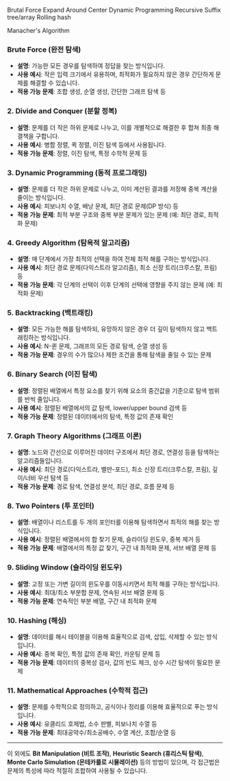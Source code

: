 Brutal Force
Expand Around Center
Dynamic Programming
Recursive
Suffix tree/array
Rolling hash

Manacher's Algorithm

### **Brute Force (완전 탐색)**

- **설명**: 가능한 모든 경우를 탐색하여 정답을 찾는 방식입니다.
- **사용 예시**: 작은 입력 크기에서 유용하며, 최적화가 필요하지 않은 경우 간단하게 문제를 해결할 수 있습니다.
- **적용 가능 문제**: 조합 생성, 순열 생성, 간단한 그래프 탐색 등

### 2. **Divide and Conquer (분할 정복)**

- **설명**: 문제를 더 작은 하위 문제로 나누고, 이를 개별적으로 해결한 후 합쳐 최종 해결책을 구합니다.
- **사용 예시**: 병합 정렬, 퀵 정렬, 이진 탐색 등에서 사용됩니다.
- **적용 가능 문제**: 정렬, 이진 탐색, 특정 수학적 문제 등

### 3. **Dynamic Programming (동적 프로그래밍)**

- **설명**: 문제를 더 작은 하위 문제로 나누고, 이미 계산된 결과를 저장해 중복 계산을 줄이는 방식입니다.
- **사용 예시**: 피보나치 수열, 배낭 문제, 최단 경로 문제(DP 방식) 등
- **적용 가능 문제**: 최적 부분 구조와 중복 부분 문제가 있는 문제 (예: 최단 경로, 최적화 문제)

### 4. **Greedy Algorithm (탐욕적 알고리즘)**

- **설명**: 매 단계에서 가장 최적의 선택을 하여 전체 최적 해를 구하는 방식입니다.
- **사용 예시**: 최단 경로 문제(다익스트라 알고리즘), 최소 신장 트리(크루스칼, 프림) 등
- **적용 가능 문제**: 각 단계의 선택이 이후 단계의 선택에 영향을 주지 않는 문제 (예: 최적화 문제)

### 5. **Backtracking (백트래킹)**

- **설명**: 모든 가능한 해를 탐색하되, 유망하지 않은 경우 더 깊이 탐색하지 않고 백트래킹하는 방식입니다.
- **사용 예시**: N-퀸 문제, 그래프의 모든 경로 탐색, 순열 생성 등
- **적용 가능 문제**: 경우의 수가 많으나 제한 조건을 통해 탐색을 줄일 수 있는 문제

### 6. **Binary Search (이진 탐색)**

- **설명**: 정렬된 배열에서 특정 요소를 찾기 위해 요소의 중간값을 기준으로 탐색 범위를 반씩 줄입니다.
- **사용 예시**: 정렬된 배열에서의 값 탐색, lower/upper bound 검색 등
- **적용 가능 문제**: 정렬된 데이터에서의 탐색, 특정 값의 존재 확인

### 7. **Graph Theory Algorithms (그래프 이론)**

- **설명**: 노드와 간선으로 이루어진 데이터 구조에서 최단 경로, 연결성 등을 탐색하는 알고리즘들입니다.
- **사용 예시**: 최단 경로(다익스트라, 벨만-포드), 최소 신장 트리(크루스칼, 프림), 깊이/너비 우선 탐색 등
- **적용 가능 문제**: 경로 탐색, 연결성 분석, 최단 경로, 흐름 문제 등

### 8. **Two Pointers (투 포인터)**

- **설명**: 배열이나 리스트를 두 개의 포인터를 이용해 탐색하면서 최적의 해를 찾는 방식입니다.
- **사용 예시**: 정렬된 배열에서의 합 찾기 문제, 슬라이딩 윈도우, 중복 제거 등
- **적용 가능 문제**: 배열에서의 특정 값 찾기, 구간 내 최적화 문제, 서브 배열 문제 등

### 9. **Sliding Window (슬라이딩 윈도우)**

- **설명**: 고정 또는 가변 길이의 윈도우를 이동시키면서 최적 해를 구하는 방식입니다.
- **사용 예시**: 최대/최소 부분합 문제, 연속된 서브 배열 문제 등
- **적용 가능 문제**: 연속적인 부분 배열, 구간 내 최적화 문제

### 10. **Hashing (해싱)**

- **설명**: 데이터를 해시 테이블을 이용해 효율적으로 검색, 삽입, 삭제할 수 있는 방식입니다.
- **사용 예시**: 중복 확인, 특정 값의 존재 확인, 카운팅 문제 등
- **적용 가능 문제**: 데이터의 중복성 검사, 값의 빈도 체크, 상수 시간 탐색이 필요한 문제

### 11. **Mathematical Approaches (수학적 접근)**

- **설명**: 문제를 수학적으로 정의하고, 공식이나 정리를 이용해 효율적으로 푸는 방식입니다.
- **사용 예시**: 유클리드 호제법, 소수 판별, 피보나치 수열 등
- **적용 가능 문제**: 최대공약수/최소공배수, 수열 계산, 조합/순열 등

---

이 외에도 **Bit Manipulation (비트 조작)**, **Heuristic Search (휴리스틱 탐색)**, **Monte Carlo Simulation (몬테카를로 시뮬레이션)** 등의 방법이 있으며, 각 접근법은 문제의 특성에 따라 적절히 조합하여 사용될 수 있습니다.